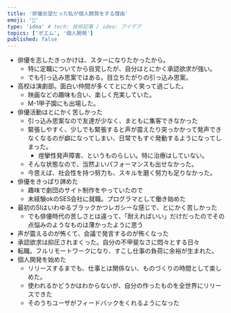 ```yaml
---
title: '俳優志望だった私が個人開発をする理由'
emoji: '🎦'
type: 'idea' # tech: 技術記事 / idea: アイデア
topics: ['ポエム', '個人開発']
published: false
---
```


- 俳優を志したきっかけは、スターになりたかったから。
  - 特に定職についてから自覚したが、自分はとにかく承認欲求が強い。
  - でも引っ込み思案ではある。目立ちたがりの引っ込み思案。
- 高校は演劇部。面白い仲間が多くてとにかく笑って過ごした。
  - 映画などの趣味も合い、楽しく充実していた。
  - M-1甲子園にも出場した。
- 俳優活動はとにかく苦しかった
  - 引っ込み思案なので友達が少なく、まともに集客できなかった
  - 緊張しやすく、少しでも緊張すると声が震えたり突っかかって発声できなくなるのが癖になってしまい、日常でもすぐ発動するようになってしまった。
    - 痙攣性発声障害、というものらしい。特に治療はしていない。
  - そんな状態なので、当然よいパフォーマンスも出せなかった。
  - 今思えば、社会性を持つ努力も、スキルを磨く努力も足りなかった。
- 俳優をきっぱり諦めた
  - 趣味で劇団のサイト制作をやっていたので
  - 未経験okのSES会社に就職。プログラマとして働き始めた
- 最初のSIはいわゆるブラックかつレガシーな感じで、とにかく苦しかった
  - でも俳優時代の苦しさとは違って、「耐えればいい」だけだったのでその点悩みのようなものは薄かったように思う
- 声が震えるのが怖くて、会議で発言するのが怖くなった
- 承認欲求は抑圧されまくった。自分の不甲斐なさに悶々とする日々
- 転職。フルリモートワークになり、すこし仕事の負荷に余裕が生まれた。
- 個人開発を始めた
  - リリースするまでも、仕事とは関係ない、ものづくりの時間として楽しめた。
  - 使われるかどうかはわからないが、自分の作ったものを全世界にリリースできた
  - そのうちユーザがフィードバックをくれるようになった
